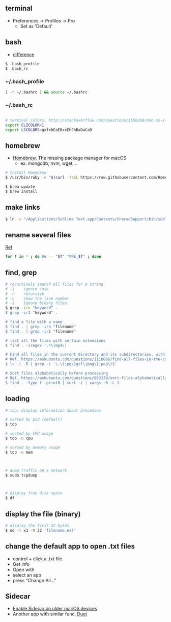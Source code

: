 ## terminal

* Preferences -> Profiles -> Pro
  * Set as 'Default'

## bash

* [difference](http://superuser.com/questions/244964/mac-os-x-bashrc-not-working/244990#244990)

```sh
$ .bash_profile
$ .bash_rc
```

### ~/.bash_profile

```sh
[ -r ~/.bashrc ] && source ~/.bashrc
```

### ~/.bash_rc

```sh

# terminal colors, http://stackoverflow.com/questions/1550288/mac-os-x-terminal-colors
export CLICOLOR=1
export LSCOLORS=gxfxbEaEBxxEhEhBaDaCaD

```

## homebrew

* [Homebrew](https://brew.sh/), The missing package manager for macOS
  * ex. mongodb, nvm, wget, ..

```sh
# Install Homebrew
$ /usr/bin/ruby -e "$(curl -fsSL https://raw.githubusercontent.com/Homebrew/install/master/install)"

$ brea update
$ brew install
```

## make links

```sh
$ ln -s "/Applications/Sublime Text.app/Contents/SharedSupport/bin/subl" /usr/local/bin/subl
```

## rename several files

[Ref](https://stackoverflow.com/questions/4787413/)

```sh
for f in * ; do mv -- "$f" "PRE_$f" ; done
```

## find, grep

```sh
# recursively search all files for a string
# -i    ignore case
# -r    recursive
# -n    show the line number
# -I    Ignore binary files.
$ grep -irn "keyword” .
$ grep -irI "keyword" .

# find a file with a name
$ find . | grep -irn "filename"
$ find . | grep -irI "filename"

# list all the files with certain extensions
$ find . -iregex '.*\(mp4\)'

# Find all files in the current directory and its subdirectories, with the extensions
# Ref. https://askubuntu.com/questions/1110866/find-all-files-in-the-current-directory-and-its-subdirectories-with-the-extensio
$ ls -l -R | grep -i '\.\(jpg\|gif\|png\|jpeg\)$'

# Sort files alphabetically before processing
# Ref. https://askubuntu.com/questions/662339/sort-files-alphabetically-before-processing
$ find . -type f -print0 | sort -z | xargs -0 -L 1
```

## loading

```sh
# top: display information about processes

# sorted by pid (default)
$ top

# sorted by CPU usage
$ top -o cpu

# sorted by memory usage
$ top -o mem



# dump traffic on a network
$ sudo tcpdump



# display free disk space
$ df

```

## display the file (binary)

```sh
# display the first 32 bytes
$ od -t x1 -N 32 'filename.ext'
```

## change the default app to open .txt files

* control + click a .txt file
* Get info
* Open with
* select an app
* press "Change All..."

## Sidecar

* [Enable Sidecar on older macOS devices](http://dev.zeppel.eu/luca/SidecarCorePatch)
* Another app with similar func, [Duet](https://apps.apple.com/tw/app/duet-display/id935754064)

